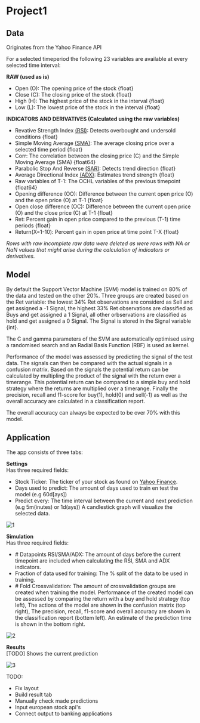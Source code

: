 # Project1

Data
---
Originates from the Yahoo Finance API

For a selected timeperiod the following 23 variables are available at every selected time interval:

**RAW (used as is)**

- Open (O): The opening price of the stock {float}
- Close (C): The closing price of the stock {float}
- High (H): The highest price of the stock in the interval {float} 
- Low (L): The lowest price of the stock in the interval {float}

**INDICATORS AND DERIVATIVES (Calculated using the raw variables)**

- Revative Strength Index [(RSI)](https://www.investopedia.com/terms/r/rsi.asp): Detects overbought and undersold conditions {float}
- Simple Moving Average [(SMA)](https://www.investopedia.com/terms/s/sma.asp): The average closing price over a selected time period {float}
- Corr: The correlation between the closing price (C) and the Simple Moving Average (SMA) {float64}
- Parabolic Stop And Reverse [(SAR)](https://www.investopedia.com/terms/p/parabolicindicator.asp): Detects trend direction {float}
- Average Directional Index [(ADX)](https://www.investopedia.com/terms/w/wilders-dmi-adx.asp): Estimates trend strength {float}
- Raw variables of T-1: The OCHL variables of the previous timepoint {float64}
- Opening difference (OO): Difference between the current open price (O) and the open price (O) at T-1 {float}
- Open close difference (OC): Difference between the current open price (O) and the close price (C) at T-1 {float}
- Ret: Percent gain in open price compared to the previous (T-1) time periods {float}
- Return(X=1-10): Percent gain in open price at time point T-X {float}
  
*Rows with raw incomplete raw data were deleted as were rows with NA or NaN values that might arise during the calculation of indicators or derivatives.*

Model
---
By default the Support Vector Machine (SVM) model is trained on 80% of the data and tested on the other 20%.
Three groups are created based on the Ret variable: the lowest 34% Ret observations are considerd as Sell and get assigned a -1 Signal, the highest 33% Ret observations are classified as Buys and get assigned a 1 Signal, all other orbservations are classified as hold and get assigned a 0 Signal. The Signal is stored in the Signal variable {int}.

The C and gamma parameters of the SVM are automatically optimised using a randomised search and an Radial Basis Function (RBF) is used as kernel. 

Performance of the model was assessed by predicting the signal of the test data. The signals can then be compared with the actual signals in a confusion matrix. Based on the signals the potential return can be calculated by multipling the product of the signal with the return over a timerange. This potential return can be compared to a simple buy and hold strategy where the returns are multiplied over a timerange. Finally the precision, recall and f1-score for buy(1), hold(0) and sell(-1) as well as the overall accuracy are calculated in a classification report. <br /> 

The overall accuracy can always be expected to be over 70% with this model.  

Application
---
The app consists of three tabs:

**Settings**<br /> 
Has three required fields:
- Stock Ticker: The ticker of your stock as found on [Yahoo Finance](https://finance.yahoo.com/).
- Days used to predict: The amount of days used to train en test the model (e.g 60d[ays])
- Predict every: The time interval between the current and next prediction (e.g 5m(inutes) or 1d(ays))
A candlestick graph will visualize the selected data.

![1](https://user-images.githubusercontent.com/61277099/148615161-f411d7e6-82e6-4f13-a7a5-f1461f744212.png)

**Simulation**<br /> 
Has three required fields:
- \# Datapoints RSI/SMA/ADX: The amount of days before the current timepoint are included when calculating the RSI, SMA and ADX indicators.
- Fraction of data used for training: The % split of the data to be used in training.
- \# Fold Crossvalidation: The amount of crossvalidation groups are created when training the model.
Performance of the created model can be assessed by comparing the return with a buy and hold strategy (top left), The actions of the model are shown in the confusion matrix (top right), The precision, recall, f1-score and overall accuracy are shown in the classification report (bottem left). An estimate of the prediction time is shown in the bottom right.  

![2](https://user-images.githubusercontent.com/61277099/148615178-6e14fde3-2ee5-44fe-aef6-d138ba0ec5a1.png)

**Results**<br /> 
[TODO]
Shows the current prediction

![3](https://user-images.githubusercontent.com/61277099/148615183-aaaea27b-0710-4af8-8d5b-7e57c39b5735.png)


TODO:
- Fix layout
- Build result tab
- Manually check made predictions
- Input european stock api's
- Connect output to banking applications
